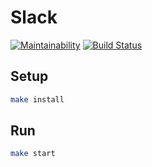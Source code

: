 # Slack

[![Maintainability](https://api.codeclimate.com/v1/badges/cd7ea9a7bb869a6546d5/maintainability)](https://codeclimate.com/github/dicodingru/project-lvl4-s271/maintainability)
[![Build Status](https://travis-ci.org/dicodingru/project-lvl4-s271.svg?branch=master)](https://travis-ci.org/dicodingru/project-lvl4-s271)

## Setup

```sh
make install
```

## Run

```sh
make start
```
